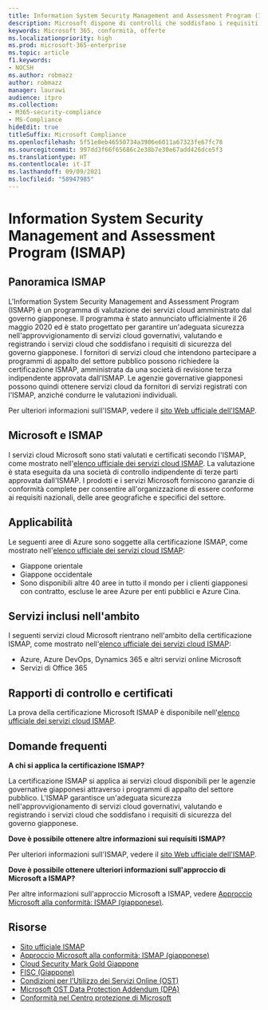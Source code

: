 ```yaml
---
title: Information System Security Management and Assessment Program (ISMAP)
description: Microsoft dispone di controlli che soddisfano i requisiti dell'Information System Security Management and Assessment Program (ISMAP).
keywords: Microsoft 365, conformità, offerte
ms.localizationpriority: high
ms.prod: microsoft-365-enterprise
ms.topic: article
f1.keywords:
- NOCSH
ms.author: robmazz
author: robmazz
manager: laurawi
audience: itpro
ms.collection:
- M365-security-compliance
- MS-Compliance
hideEdit: true
titleSuffix: Microsoft Compliance
ms.openlocfilehash: 5f51e0eb46550734a3906e6011a67323fe67fc78
ms.sourcegitcommit: 997dd3f66f65686c2e38b7e30e67add426dce5f3
ms.translationtype: HT
ms.contentlocale: it-IT
ms.lasthandoff: 09/09/2021
ms.locfileid: "58947985"
---
```

# <a name="information-system-security-management-and-assessment-program-ismap"></a>Information System Security Management and Assessment Program (ISMAP)

## <a name="ismap-overview"></a>Panoramica ISMAP

L'Information System Security Management and Assessment Program (ISMAP) è un programma di valutazione dei servizi cloud amministrato dal governo giapponese. Il programma è stato annunciato ufficialmente il 26 maggio 2020 ed è stato progettato per garantire un'adeguata sicurezza nell'approvvigionamento di servizi cloud governativi, valutando e registrando i servizi cloud che soddisfano i requisiti di sicurezza del governo giapponese. I fornitori di servizi cloud che intendono partecipare a programmi di appalto del settore pubblico possono richiedere la certificazione ISMAP, amministrata da una società di revisione terza indipendente approvata dall'ISMAP. Le agenzie governative giapponesi possono quindi ottenere servizi cloud da fornitori di servizi registrati con l'ISMAP, anziché condurre le valutazioni individuali.

Per ulteriori informazioni sulI'ISMAP, vedere il [sito Web ufficiale dell'ISMAP](https://www.ismap.go.jp/csm).

## <a name="microsoft-and-ismap"></a>Microsoft e ISMAP

I servizi cloud Microsoft sono stati valutati e certificati secondo l'ISMAP, come mostrato nell'[elenco ufficiale dei servizi cloud ISMAP](https://www.ismap.go.jp/csm?id=cloud_service_list). La valutazione è stata eseguita da una società di controllo indipendente di terze parti approvata dall'ISMAP. I prodotti e i servizi Microsoft forniscono garanzie di conformità complete per consentire all'organizzazione di essere conforme ai requisiti nazionali, delle aree geografiche e specifici del settore.

## <a name="applicability"></a>Applicabilità

Le seguenti aree di Azure sono soggette alla certificazione ISMAP, come mostrato nell'[elenco ufficiale dei servizi cloud ISMAP](https://www.ismap.go.jp/csm?id=cloud_service_list):

- Giappone orientale
- Giappone occidentale
- Sono disponibili altre 40 aree in tutto il mondo per i clienti giapponesi con contratto, escluse le aree Azure per enti pubblici e Azure Cina.

## <a name="services-in-scope"></a>Servizi inclusi nell'ambito

I seguenti servizi cloud Microsoft rientrano nell'ambito della certificazione ISMAP, come mostrato nell'[elenco ufficiale dei servizi cloud ISMAP](https://www.ismap.go.jp/csm?id=cloud_service_list):

- Azure, Azure DevOps, Dynamics 365 e altri servizi online Microsoft
- Servizi di Office 365

## <a name="audit-reports-and-certificates"></a>Rapporti di controllo e certificati

La prova della certificazione Microsoft ISMAP è disponibile nell'[elenco ufficiale dei servizi cloud ISMAP](https://www.ismap.go.jp/csm?id=cloud_service_list).

## <a name="frequently-asked-questions"></a>Domande frequenti

**A chi si applica la certificazione ISMAP?**

La certificazione ISMAP si applica ai servizi cloud disponibili per le agenzie governative giapponesi attraverso i programmi di appalto del settore pubblico. L'ISMAP garantisce un'adeguata sicurezza nell'approvvigionamento di servizi cloud governativi, valutando e registrando i servizi cloud che soddisfano i requisiti di sicurezza del governo giapponese.

**Dove è possibile ottenere altre informazioni sui requisiti ISMAP?**

Per ulteriori informazioni sulI'ISMAP, vedere il [sito Web ufficiale dell'ISMAP](https://www.ismap.go.jp/csm).

**Dove è possibile ottenere ulteriori informazioni sull'approccio di Microsoft a ISMAP?**

Per altre informazioni sull'approccio Microsoft a ISMAP, vedere [Approccio Microsoft alla conformità: ISMAP (giapponese)](https://www.microsoft.com/ja-jp/mscorp/legal/compliance?activetab=service%3aprimaryr7).

## <a name="resources"></a>Risorse

- [Sito ufficiale ISMAP](https://www.ismap.go.jp/csm)
- [Approccio Microsoft alla conformità: ISMAP (giapponese)](https://www.microsoft.com/ja-jp/mscorp/legal/compliance?activetab=service%3aprimaryr7)
- [Cloud Security Mark Gold Giappone](offering-cs-mark-gold-japan.md)
- [FISC (Giappone)](offering-fisc-japan.md)
- [Condizioni per l’Utilizzo dei Servizi Online (OST)](https://aka.ms/Online-Services-Terms)
- [Microsoft OST Data Protection Addendum (DPA)](https://aka.ms/DPA)
- [Conformità nel Centro protezione di Microsoft](https://www.microsoft.com/trust-center/compliance/compliance-overview)
